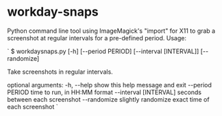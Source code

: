 # workday-snaps

Python command line tool using ImageMagick's "import" for X11 to grab
a screenshot at regular intervals for a pre-defined period. Usage:

`
$ workdaysnaps.py [-h] [--period PERIOD] [--interval [INTERVAL]]
                       [--randomize]

Take screenshots in regular intervals.

optional arguments:
  -h, --help            show this help message and exit
  --period PERIOD       time to run, in HH:MM format
  --interval [INTERVAL]
                        seconds between each screenshot
  --randomize           slightly randomize exact time of each screenshot
`
